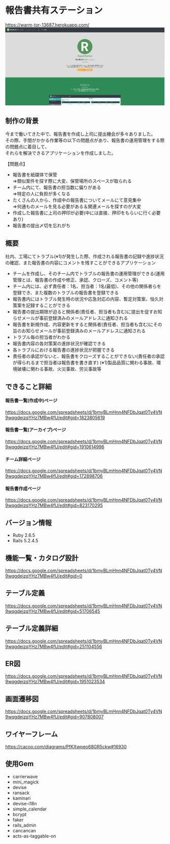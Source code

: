 # 報告書共有ステーション
https://warm-tor-13687.herokuapp.com/
<img src="./public/images/TOP.png" alt="TOP画面">

## 制作の背景
今まで働いてきた中で、報告書を作成し上司に提出機会が多々ありました。<br>
その際、手間がかかる作業等の以下の問題点があり、報告書の運用管理をする際の問題点に着目して、<br>
それらを解決できるアプリケーションを作成しました。<br>

【問題点】<br>
- 報告書を紙媒体で保管<br>
⇒類似案件を探す際に大変、保管場所のスペースが取られる<br>
- チーム内にて、報告書の担当数に偏りがある<br>
⇒特定の人に負担が多くなる<br>
- たくさんの人から、作成中の報告書についてメールにて意見集中<br>
⇒何通ものメールを見る必要がある＆関連メールを探すのが大変<br>
- 作成した報告書に上司の押印が必要(中には直接、押印をもらいに行く必要あり)<br>
- 報告書の提出〆切を忘れがち<br>


## 概要
社内、工場にてトラブル(※1)が発生した際、作成される報告書の記録や進捗状況の確認、また報告書の内容にコメントを残すことができるアプリケーション						
- チームを作成し、そのチーム内でトラブルの報告書の運用管理ができる(運用管理とは、報告書の作成や修正、承認、クローズ、コメント等)							
- チーム内には、必ず責任者：1名、担当者：1名(最低)、その他の関係者らを登録でき、また複数のトラブルの報告書を登録できる							
- 報告書内にはトラブル発生時の状況や応急対応の内容、暫定対策案、恒久対策案を記録することができる
- 報告書の提出期限が迫ると関係者(責任者、担当者も含む)に提出を促すお知らせメールが事前登録済みのメールアドレスに通知される
- 報告書を新規作成、内容更新をすると関係者(責任者、担当者も含む)にその旨のお知らせメールが事前登録済みのメールアドレスに通知される
- トラブル毎の担当者がわかる
- 報告書内容の各対策案の進捗状況が確認できる
- 各トラブルにおける報告書の進捗状況が把握できる
- 責任者の承認がないと、報告書をクローズすることができない(責任者の承認が得られるまで担当者は報告書を書き直す)
(※1)製品品質に関わる事故、環境破壊に関わる事故、火災事故、労災事故等				


## できること詳細
#### 報告書一覧(作成中)ページ
https://docs.google.com/spreadsheets/d/1bmyBLmHnn4NFDbJqat0Ty4VN9wqgdejzqYHz7MBw4fU/edit#gid=1823805619
#### 報告書一覧(アーカイブ)ページ
https://docs.google.com/spreadsheets/d/1bmyBLmHnn4NFDbJqat0Ty4VN9wqgdejzqYHz7MBw4fU/edit#gid=1910614996
#### チーム詳細ページ
https://docs.google.com/spreadsheets/d/1bmyBLmHnn4NFDbJqat0Ty4VN9wqgdejzqYHz7MBw4fU/edit#gid=172898706
#### 報告書作成ページ
https://docs.google.com/spreadsheets/d/1bmyBLmHnn4NFDbJqat0Ty4VN9wqgdejzqYHz7MBw4fU/edit#gid=823170295

## バージョン情報
- Ruby 2.6.5
- Rails 5.2.4.5

## 機能一覧・カタログ設計
https://docs.google.com/spreadsheets/d/1bmyBLmHnn4NFDbJqat0Ty4VN9wqgdejzqYHz7MBw4fU/edit#gid=0
## テーブル定義
https://docs.google.com/spreadsheets/d/1bmyBLmHnn4NFDbJqat0Ty4VN9wqgdejzqYHz7MBw4fU/edit#gid=51706545
## テーブル定義詳細
https://docs.google.com/spreadsheets/d/1bmyBLmHnn4NFDbJqat0Ty4VN9wqgdejzqYHz7MBw4fU/edit#gid=251104556
## ER図
https://docs.google.com/spreadsheets/d/1bmyBLmHnn4NFDbJqat0Ty4VN9wqgdejzqYHz7MBw4fU/edit#gid=1951023534
## 画面遷移図
https://docs.google.com/spreadsheets/d/1bmyBLmHnn4NFDbJqat0Ty4VN9wqgdejzqYHz7MBw4fU/edit#gid=907808007
## ワイヤーフレーム
https://cacoo.com/diagrams/PfKXwpeo68GR5ckw#16930

## 使用Gem
- carrierwave
- mini_magick
- devise
- ransack
- kaminari
- devise-i18n
- simple_calendar
- bcrypt
- faker
- rails_admin
- cancancan
- acts-as-taggable-on


